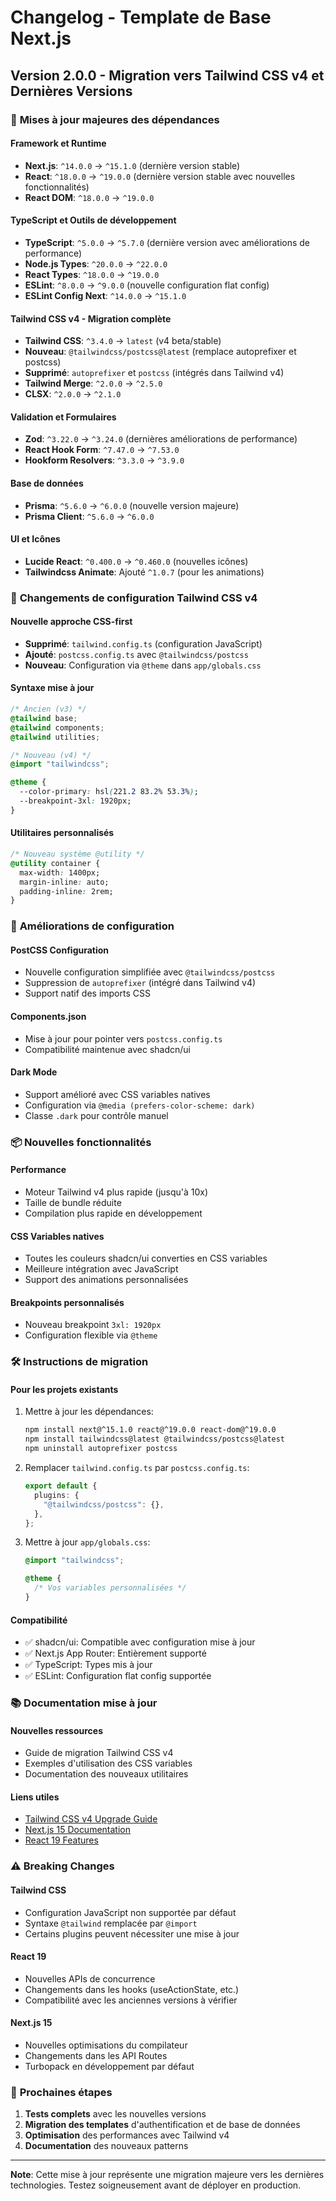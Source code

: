 # Changelog - Template de Base Next.js

## Version 2.0.0 - Migration vers Tailwind CSS v4 et Dernières Versions

### 🚀 **Mises à jour majeures des dépendances**

#### **Framework et Runtime**
- **Next.js**: `^14.0.0` → `^15.1.0` (dernière version stable)
- **React**: `^18.0.0` → `^19.0.0` (dernière version stable avec nouvelles fonctionnalités)
- **React DOM**: `^18.0.0` → `^19.0.0`

#### **TypeScript et Outils de développement**
- **TypeScript**: `^5.0.0` → `^5.7.0` (dernière version avec améliorations de performance)
- **Node.js Types**: `^20.0.0` → `^22.0.0`
- **React Types**: `^18.0.0` → `^19.0.0`
- **ESLint**: `^8.0.0` → `^9.0.0` (nouvelle configuration flat config)
- **ESLint Config Next**: `^14.0.0` → `^15.1.0`

#### **Tailwind CSS v4 - Migration complète**
- **Tailwind CSS**: `^3.4.0` → `latest` (v4 beta/stable)
- **Nouveau**: `@tailwindcss/postcss@latest` (remplace autoprefixer et postcss)
- **Supprimé**: `autoprefixer` et `postcss` (intégrés dans Tailwind v4)
- **Tailwind Merge**: `^2.0.0` → `^2.5.0`
- **CLSX**: `^2.0.0` → `^2.1.0`

#### **Validation et Formulaires**
- **Zod**: `^3.22.0` → `^3.24.0` (dernières améliorations de performance)
- **React Hook Form**: `^7.47.0` → `^7.53.0`
- **Hookform Resolvers**: `^3.3.0` → `^3.9.0`

#### **Base de données**
- **Prisma**: `^5.6.0` → `^6.0.0` (nouvelle version majeure)
- **Prisma Client**: `^5.6.0` → `^6.0.0`

#### **UI et Icônes**
- **Lucide React**: `^0.400.0` → `^0.460.0` (nouvelles icônes)
- **Tailwindcss Animate**: Ajouté `^1.0.7` (pour les animations)

### 🎨 **Changements de configuration Tailwind CSS v4**

#### **Nouvelle approche CSS-first**
- **Supprimé**: `tailwind.config.ts` (configuration JavaScript)
- **Ajouté**: `postcss.config.ts` avec `@tailwindcss/postcss`
- **Nouveau**: Configuration via `@theme` dans `app/globals.css`

#### **Syntaxe mise à jour**
```css
/* Ancien (v3) */
@tailwind base;
@tailwind components;
@tailwind utilities;

/* Nouveau (v4) */
@import "tailwindcss";

@theme {
  --color-primary: hsl(221.2 83.2% 53.3%);
  --breakpoint-3xl: 1920px;
}
```

#### **Utilitaires personnalisés**
```css
/* Nouveau système @utility */
@utility container {
  max-width: 1400px;
  margin-inline: auto;
  padding-inline: 2rem;
}
```

### 🔧 **Améliorations de configuration**

#### **PostCSS Configuration**
- Nouvelle configuration simplifiée avec `@tailwindcss/postcss`
- Suppression de `autoprefixer` (intégré dans Tailwind v4)
- Support natif des imports CSS

#### **Components.json**
- Mise à jour pour pointer vers `postcss.config.ts`
- Compatibilité maintenue avec shadcn/ui

#### **Dark Mode**
- Support amélioré avec CSS variables natives
- Configuration via `@media (prefers-color-scheme: dark)`
- Classe `.dark` pour contrôle manuel

### 📦 **Nouvelles fonctionnalités**

#### **Performance**
- Moteur Tailwind v4 plus rapide (jusqu'à 10x)
- Taille de bundle réduite
- Compilation plus rapide en développement

#### **CSS Variables natives**
- Toutes les couleurs shadcn/ui converties en CSS variables
- Meilleure intégration avec JavaScript
- Support des animations personnalisées

#### **Breakpoints personnalisés**
- Nouveau breakpoint `3xl: 1920px`
- Configuration flexible via `@theme`

### 🛠️ **Instructions de migration**

#### **Pour les projets existants**
1. Mettre à jour les dépendances:
   ```bash
   npm install next@^15.1.0 react@^19.0.0 react-dom@^19.0.0
   npm install tailwindcss@latest @tailwindcss/postcss@latest
   npm uninstall autoprefixer postcss
   ```

2. Remplacer `tailwind.config.ts` par `postcss.config.ts`:
   ```typescript
   export default {
     plugins: {
       "@tailwindcss/postcss": {},
     },
   };
   ```

3. Mettre à jour `app/globals.css`:
   ```css
   @import "tailwindcss";
   
   @theme {
     /* Vos variables personnalisées */
   }
   ```

#### **Compatibilité**
- ✅ shadcn/ui: Compatible avec configuration mise à jour
- ✅ Next.js App Router: Entièrement supporté
- ✅ TypeScript: Types mis à jour
- ✅ ESLint: Configuration flat config supportée

### 📚 **Documentation mise à jour**

#### **Nouvelles ressources**
- Guide de migration Tailwind CSS v4
- Exemples d'utilisation des CSS variables
- Documentation des nouveaux utilitaires

#### **Liens utiles**
- [Tailwind CSS v4 Upgrade Guide](https://tailwindcss.com/docs/upgrade-guide)
- [Next.js 15 Documentation](https://nextjs.org/docs)
- [React 19 Features](https://react.dev/blog/2024/12/05/react-19)

### ⚠️ **Breaking Changes**

#### **Tailwind CSS**
- Configuration JavaScript non supportée par défaut
- Syntaxe `@tailwind` remplacée par `@import`
- Certains plugins peuvent nécessiter une mise à jour

#### **React 19**
- Nouvelles APIs de concurrence
- Changements dans les hooks (useActionState, etc.)
- Compatibilité avec les anciennes versions à vérifier

#### **Next.js 15**
- Nouvelles optimisations du compilateur
- Changements dans les API Routes
- Turbopack en développement par défaut

### 🎯 **Prochaines étapes**

1. **Tests complets** avec les nouvelles versions
2. **Migration des templates** d'authentification et de base de données
3. **Optimisation** des performances avec Tailwind v4
4. **Documentation** des nouveaux patterns

---

**Note**: Cette mise à jour représente une migration majeure vers les dernières technologies. Testez soigneusement avant de déployer en production.
